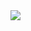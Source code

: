 <img src="https://velog.velcdn.com/images%2Fkatejo2000%2Fpost%2Fa36ec4d1-0ac5-4ba0-b7cf-905e8f6d18ed%2Fimage.png" />
